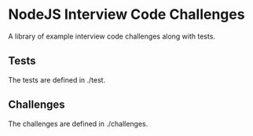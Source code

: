 # NodeJS Interview Code Challenges
A library of example interview code challenges along with tests.

## Tests
The tests are defined in ./test.

## Challenges
The challenges are defined in ./challenges.
